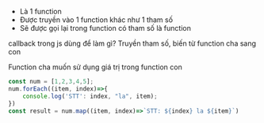 - Là 1 function
- Được truyền vào 1 function khác như 1 tham số
- Sẽ được gọi lại trong function có tham số là function

callback trong js dùng để làm gì?
Truyền tham số, biến từ function cha sang con

Function cha muốn sử dụng giá trị trong function con

```javascript
const num = [1,2,3,4,5];
num.forEach((item, index)=>{
    console.log('STT': index, "la", item);
})
const result = num.map((item, index)=>`STT: ${index} la ${item}`)
```
